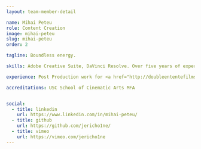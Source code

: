```yaml
---
layout: team-member-detail

name: Mihai Peteu
role: Content Creation
image: mihai-peteu
slug: mihai-peteu
order: 2

tagline: Boundless energy.

skills: Adobe Creative Suite, DaVinci Resolve. Over five years of experience shooting and editing short films on the BlackMagic Pocket Cinema, Olympus EM5 Mark I, and EM-5 MK II cameras.

experience: Post Production work for <a href="http://doubleententefilms.com/">Double Entente Films</a>. 

accreditations: USC School of Cinematic Arts MFA


social:
  - title: linkedin
    url: https://www.linkedin.com/in/mihai-peteu/
  - title: github
    url: https://github.com/jericho1ne/
  - title: vimeo
    url: https://vimeo.com/jericho1ne
---
```

